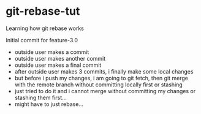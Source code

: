# git-rebase-tut
Learning how git rebase works

Initial commit for feature-3.0
- outside user makes a commit
- outside user makes another commit
- outside user makes a final commit
- after outside user makes 3 commits, i finally make some local changes
- but before i push my changes, i am going to git fetch, then git merge with the remote branch without committing locally first or stashing
- just tried to do it and i cannot merge without committing my changes or stashing them first...
- might have to just rebase...

